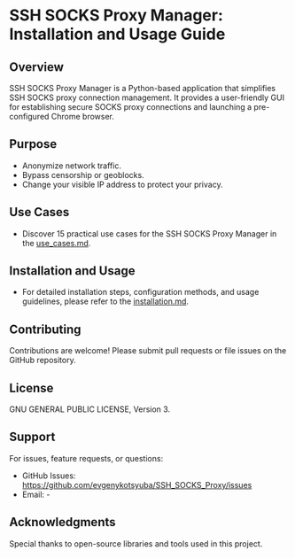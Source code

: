 # SSH SOCKS Proxy Manager: Installation and Usage Guide

## Overview

SSH SOCKS Proxy Manager is a Python-based application that simplifies SSH SOCKS proxy connection management. It provides a user-friendly GUI for establishing secure SOCKS proxy connections and launching a pre-configured Chrome browser.

## Purpose

- Anonymize network traffic.
- Bypass censorship or geoblocks.
- Change your visible IP address to protect your privacy.

## Use Cases

- Discover 15 practical use cases for the SSH SOCKS Proxy Manager in the [use_cases.md](https://github.com/evgenykotsyuba/SSH_SOCKS_Proxy/documentation/use_cases.md).

## Installation and Usage

- For detailed installation steps, configuration methods, and usage guidelines, please refer to the [installation.md](https://github.com/evgenykotsyuba/SSH_SOCKS_Proxy/documentation/installation.md).

## Contributing

Contributions are welcome! Please submit pull requests or file issues on the GitHub repository.

## License

GNU GENERAL PUBLIC LICENSE, Version 3.

## Support

For issues, feature requests, or questions:

- GitHub Issues: https://github.com/evgenykotsyuba/SSH_SOCKS_Proxy/issues
- Email: -

## Acknowledgments

Special thanks to open-source libraries and tools used in this project.